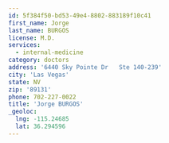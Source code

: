 ```yaml
---
id: 5f384f50-bd53-49e4-8802-883189f10c41
first_name: Jorge
last_name: BURGOS
license: M.D.
services:
  - internal-medicine
category: doctors
address: '6440 Sky Pointe Dr   Ste 140-239'
city: 'Las Vegas'
state: NV
zip: '89131'
phone: 702-227-0022
title: 'Jorge BURGOS'
_geoloc:
  lng: -115.24685
  lat: 36.294596
---
```

